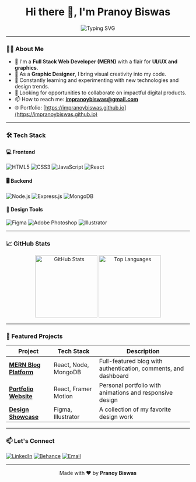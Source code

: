 <!-- GitHub Profile README for Pranoy Biswas -->
<h1 align="center">Hi there 👋, I'm Pranoy Biswas</h1>

<p align="center">
  <img src="https://readme-typing-svg.herokuapp.com?font=Fira+Code&weight=500&size=24&pause=1000&color=61DAFB&center=true&vCenter=true&width=435&lines=Full+Stack+MERN+Developer;Creative+Graphic+Designer;Lifelong+Learner+%F0%9F%92%BB" alt="Typing SVG" />
</p>

---

### 👨‍💻 About Me

- 🔭 I'm a **Full Stack Web Developer (MERN)** with a flair for **UI/UX and graphics**.
- 🎨 As a **Graphic Designer**, I bring visual creativity into my code.
- 🌱 Constantly learning and experimenting with new technologies and design trends.
- 💼 Looking for opportunities to collaborate on impactful digital products.
- 📫 How to reach me: **impranoybiswas@gmail.com**
- 🌐 Portfolio: [https://impranoybiswas.github.io](https://impranoybiswas.github.io)

---

### 🛠️ Tech Stack

#### 💻 Frontend
![HTML5](https://img.shields.io/badge/-HTML5-E34F26?style=flat&logo=html5&logoColor=white)
![CSS3](https://img.shields.io/badge/-CSS3-1572B6?style=flat&logo=css3)
![JavaScript](https://img.shields.io/badge/-JavaScript-F7DF1E?style=flat&logo=javascript&logoColor=black)
![React](https://img.shields.io/badge/-React-61DAFB?style=flat&logo=react)

#### 🖥️ Backend
![Node.js](https://img.shields.io/badge/-Node.js-339933?style=flat&logo=node.js&logoColor=white)
![Express.js](https://img.shields.io/badge/-Express.js-000000?style=flat&logo=express&logoColor=white)
![MongoDB](https://img.shields.io/badge/-MongoDB-47A248?style=flat&logo=mongodb)

#### 🎨 Design Tools
![Figma](https://img.shields.io/badge/-Figma-F24E1E?style=flat&logo=figma&logoColor=white)
![Adobe Photoshop](https://img.shields.io/badge/-Photoshop-31A8FF?style=flat&logo=adobe-photoshop&logoColor=white)
![Illustrator](https://img.shields.io/badge/-Illustrator-FF9A00?style=flat&logo=adobe-illustrator&logoColor=white)

---

### 📈 GitHub Stats

<p align="center">
  <img src="https://github-readme-stats.vercel.app/api?username=impranoybiswas&show_icons=true&theme=radical" height="170" alt="GitHub Stats" />
  <img src="https://github-readme-stats.vercel.app/api/top-langs/?username=impranoybiswas&layout=compact&theme=radical" height="170" alt="Top Languages" />
</p>

---

### 🚀 Featured Projects

| Project | Tech Stack | Description |
|--------|------------|-------------|
| [**MERN Blog Platform**](https://github.com/impranoybiswas/mern-blog) | React, Node, MongoDB | Full-featured blog with authentication, comments, and dashboard |
| [**Portfolio Website**](https://github.com/impranoybiswas/portfolio-site) | React, Framer Motion | Personal portfolio with animations and responsive design |
| [**Design Showcase**](https://github.com/impranoybiswas/design-gallery) | Figma, Illustrator | A collection of my favorite design work |

---

### 📫 Let's Connect

[![LinkedIn](https://img.shields.io/badge/-LinkedIn-blue?style=flat&logo=Linkedin&logoColor=white)](https://www.linkedin.com/in/impranoybiswas)
[![Behance](https://img.shields.io/badge/-Behance-1769FF?style=flat&logo=behance&logoColor=white)](https://www.behance.net/impranoy)
[![Email](https://img.shields.io/badge/-Email-EA4335?style=flat&logo=gmail&logoColor=white)](mailto:impranoybiswas@gmail.com)

---

<p align="center">
  Made with ❤️ by <strong>Pranoy Biswas</strong>
</p>
